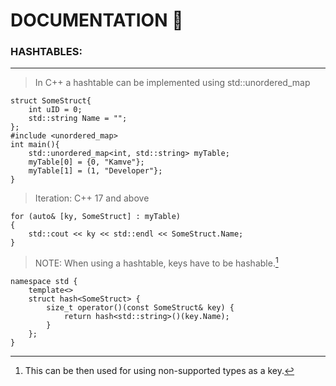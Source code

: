# DOCUMENTATION :rocket:
### HASHTABLES:
---
> In C++ a hashtable can be implemented using std::unordered_map
```
struct SomeStruct{
	int uID = 0;
	std::string Name = "";
};
#include <unordered_map>
int main(){
	std::unordered_map<int, std::string> myTable;
	myTable[0] = {0, "Kamve"};
	myTable[1] = (1, "Developer"};
}
```
> Iteration: C++ 17 and above
```
for (auto& [ky, SomeStruct] : myTable)
{
	std::cout << ky << std::endl << SomeStruct.Name;
}
```
> NOTE: When using a hashtable, keys have to be hashable.[^1]
```
namespace std {
	template<>
	struct hash<SomeStruct> {
		size_t operator()(const SomeStruct& key) {
			return hash<std::string>()(key.Name);
		}
	};
}
```
[^1]: This can be then used for using non-supported types as a key.
